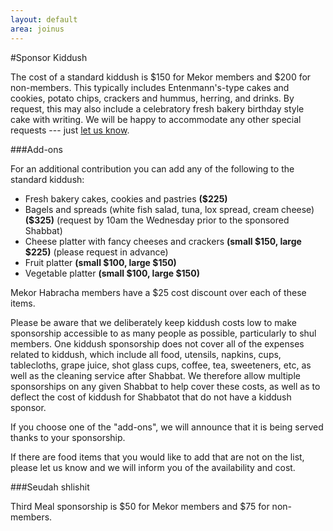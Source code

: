 ```yaml
---
layout: default
area: joinus
---
```


#Sponsor Kiddush

The cost of a standard kiddush is $150 for Mekor members and $200 for non-members. This typically includes Entenmann's-type cakes and cookies, potato chips, crackers and hummus, herring, and drinks. By request, this may also include a celebratory fresh bakery birthday style cake with writing. We will be happy to accommodate any other special requests --- just [let us know](mailto:kiddush@mekorhabracha.org).

###Add-ons

For an additional contribution you can add any of the following to the standard kiddush:

- Fresh bakery cakes, cookies and pastries **($225)**
- Bagels and spreads (white fish salad, tuna, lox spread, cream cheese) **($325)** (request by 10am the Wednesday prior to the sponsored Shabbat)
- Cheese platter with fancy cheeses and crackers **(small $150, large $225)** (please request in advance)
- Fruit platter **(small $100, large $150)**
- Vegetable platter **(small $100, large $150)**

Mekor Habracha members have a $25 cost discount over each of these items.

Please be aware that we deliberately keep kiddush costs low to make sponsorship accessible to as many people as possible, particularly to shul members. One kiddush sponsorship does not cover all of the expenses related to kiddush, which include all food, utensils, napkins, cups, tablecloths, grape juice, shot glass cups, coffee, tea, sweeteners, etc, as well as the cleaning service after Shabbat. We therefore allow multiple sponsorships on any given Shabbat to help cover these costs, as well as to deflect the cost of kiddush for Shabbatot that do not have a kiddush sponsor. 

If you choose one of the "add-ons", we will announce that it is being served thanks to your sponsorship. 

If there are food items that you would like to add that are not on the list, please let us know and we will inform you of the availability and cost.

###Seudah shlishit

Third Meal sponsorship is $50 for Mekor members and $75 for non-members.